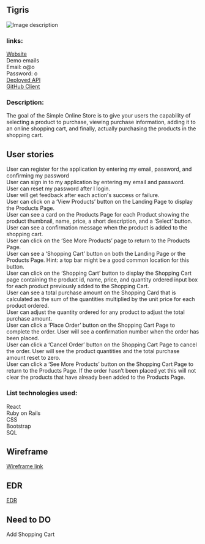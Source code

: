 ## Tigris
![Image description](https://i.imgur.com/10IkWrE.png)

### links:

[Website](https://syadallah.github.io/Tigris-Clinet/#/) \
 Demo emails \
 Email: o@o \
 Password: o \
[Deployed API](https://tigris-101.herokuapp.com/) \
[GitHub Client](https://github.com/syadallah/Tigris-Clinet)


### Description:

The goal of the Simple Online Store is to give your users the capability of selecting a product to purchase, viewing purchase information, adding it to an online shopping cart, and finally, actually purchasing the products in the shopping cart.

## User stories

User can register for the application by entering my email, password, and confirming my password \
User can sign in to my application by entering my email and password. \
User can reset my password after I login. \
User will get feedback after each action's success or failure. \
User can click on a ‘View Products’ button on the Landing Page to display the Products Page. \
User can see a card on the Products Page for each Product showing the product thumbnail, name, price, a short description, and a ‘Select’ button. \
User can see a confirmation message when the product is added to the shopping cart. \
User can click on the ‘See More Products’ page to return to the Products Page. \
User can see a ‘Shopping Cart’ button on both the Landing Page or the Products Page. Hint: a top bar might be a good common location for this button. \
User can click on the ‘Shopping Cart’ button to display the Shopping Cart page containing the product id, name, price, and quantity ordered input box for each product previously added to the Shopping Cart. \
User can see a total purchase amount on the Shopping Card that is calculated as the sum of the quantities multiplied by the unit price for each product ordered. \
User can adjust the quantity ordered for any product to adjust the total purchase amount. \
User can click a ‘Place Order’ button on the Shopping Cart Page to complete the order. User will see a confirmation number when the order has been placed. \
User can click a ‘Cancel Order’ button on the Shopping Cart Page to cancel the order. User will see the product quantities and the total purchase amount reset to zero. \
User can click a ‘See More Products’ button on the Shopping Cart Page to return to the Products Page. If the order hasn’t been placed yet this will not clear the products that have already been added to the Products Page.

### List technologies used:

React \
Ruby on Rails \
CSS \
Bootstrap \
SQL

## Wireframe

[Wireframe link](https://i.imgur.com/HXfWwrz.jpg)

## EDR

[EDR](https://i.imgur.com/uM9yOpC.jpg)

## Need to DO

Add Shopping Cart
